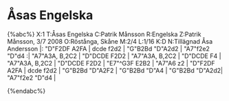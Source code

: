 # Åsas Engelska

{%abc%}
X:1
T:Åsas Engelska
C:Patrik Månsson
R:Engelska
Z:Patrik Månsson, 3/7 2008
O:Röstånga, Skåne
M:2/4
L:1/16
K:D
N:Tillägnad Åsa Andersson
|: "D"F2DF A2FA | dcde f2d2 | "G"B2Bd "D"A2d2 | "A7"f2e2 "D"d4 :|
 "A7"A3A, B,2C2 | "D"DCDE F2D2 | "A7"A3A, B,2C2 | "D"DCDE F4 | "A7"A3A, B,2C2 | "D"DCDE F2D2 | "E7"^G3F E2B2 | "A7"A6 z2 |
 "D"F2DF A2FA | dcde f2d2 | "G"B2Bd "D"A2F2 | "G"B2Bd "D"A4 | "G"B2Bd "D"A2d2| "A7"f2e2 "D"d4 |

{%endabc%}

